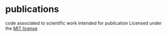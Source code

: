 # publications
code associated to scientific work intended for publication 
Licensed under the [MIT license](LICENSE)
